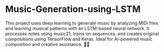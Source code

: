 # Music-Generation-using-LSTM
This project uses deep learning to generate music by analyzing MIDI files and learning musical patterns with an LSTM-based neural network. It processes notes using music21, trains on sequences, and creates original compositions using TensorFlow and Keras. Ideal for AI-powered music composition and creative assistance. 🎵🚀
